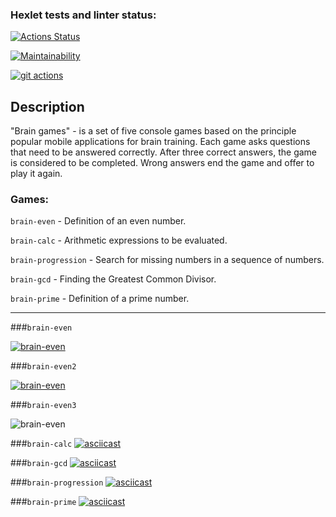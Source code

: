 ### Hexlet tests and linter status:
[![Actions Status](https://github.com/pavelpminaev/python-project-lvl1/workflows/hexlet-check/badge.svg)](https://github.com/pavelpminaev/python-project-lvl1/actions)

[![Maintainability](https://api.codeclimate.com/v1/badges/77afecb9ec83c0774e68/maintainability)](https://codeclimate.com/github/pavelpminaev/python-project-lvl1/maintainability)

[![git actions](https://github.com/pavelpminaev/python-project-lvl1/actions/workflows/github-actions.yml/badge.svg)](https://github.com/pavelpminaev/python-project-lvl1/actions/workflows/github-actions.yml)

## Description
"Brain games" - is a set of five console games based on the principle
popular mobile applications for brain training.
Each game asks questions that need to be answered correctly.
After three correct answers, the game is considered to be completed.
Wrong answers end the game and offer to play it again.
### Games: 
```brain-even``` - Definition of an even number.

```brain-calc``` - Arithmetic expressions to be evaluated.

```brain-progression``` - Search for missing numbers in a sequence of numbers.

```brain-gcd``` - Finding the Greatest Common Divisor.

```brain-prime``` - Definition of a prime number.

---
###```brain-even```

[![brain-even](https://asciinema.org/a/bnBAQfBlUTuP5LsBqe3J3sQx2.svg)](asciinema/brain-even.gif)

###```brain-even2```

[![brain-even](https://asciinema.org/a/bnBAQfBlUTuP5LsBqe3J3sQx2.svg)](https://github.com/pavelpminaev/python-project-lvl1/blob/main/asciinema/brain-even.gif)

###```brain-even3```

![brain-even](https://asciinema.org/a/2zu1ylUNWduUH6kizagxiiUpM)

###```brain-calc```
[![asciicast](https://asciinema.org/a/bnBAQfBlUTuP5LsBqe3J3sQx2.svg)](https://asciinema.org/a/bnBAQfBlUTuP5LsBqe3J3sQx2)

###```brain-gcd```
[![asciicast](https://asciinema.org/a/0f2ee0bj89gdOuIlWX4tmK5N1.svg)](https://asciinema.org/a/0f2ee0bj89gdOuIlWX4tmK5N1)

###```brain-progression```
[![asciicast](https://asciinema.org/a/WayISgGg3shU67imq02EhHyRU.svg)](https://asciinema.org/a/WayISgGg3shU67imq02EhHyRU)

###```brain-prime```
[![asciicast](https://asciinema.org/a/2zu1ylUNWduUH6kizagxiiUpM.svg)](https://asciinema.org/a/2zu1ylUNWduUH6kizagxiiUpM)

